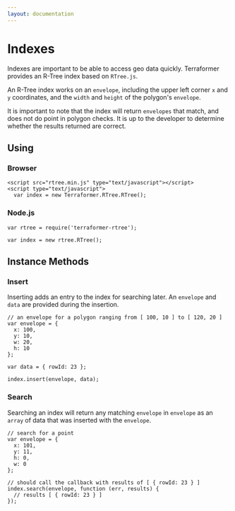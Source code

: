 ```yaml
---
layout: documentation
---
```


# Indexes

Indexes are important to be able to access geo data quickly.  Terraformer provides an R-Tree index based on `RTree.js`.

An R-Tree index works on an `envelope`, including the upper left corner `x` and `y` coordinates, and the `width` and `height` of the polygon's `envelope`.

It is important to note that the index will return `envelopes` that match, and does not do point in polygon checks.  It is up to the developer to determine whether the results returned are correct.

## Using

### Browser

    <script src="rtree.min.js" type="text/javascript"></script>
    <script type="text/javascript">
      var index = new Terraformer.RTree.RTree();

### Node.js

    var rtree = require('terraformer-rtree');

    var index = new rtree.RTree();

## Instance Methods

### Insert

Inserting adds an entry to the index for searching later.  An `envelope` and `data` are provided during the insertion.

    // an envelope for a polygon ranging from [ 100, 10 ] to [ 120, 20 ]
    var envelope = {
      x: 100,
      y: 10,
      w: 20,
      h: 10
    };

    var data = { rowId: 23 };

    index.insert(envelope, data);

### Search

Searching an index will return any matching `envelope` in `envelope` as an `array` of data that was inserted with the `envelope`.

    // search for a point
    var envelope = {
      x: 101,
      y: 11,
      h: 0,
      w: 0
    };

    // should call the callback with results of [ { rowId: 23 } ]
    index.search(envelope, function (err, results) {
      // results [ { rowId: 23 } ]
    });

